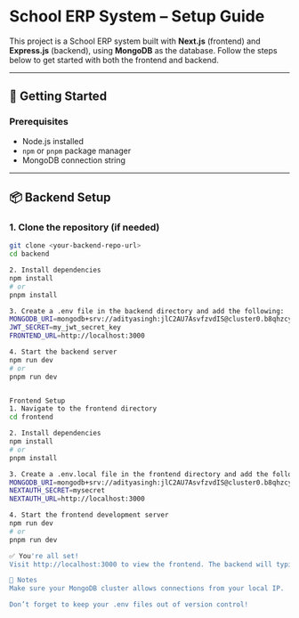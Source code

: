 # School ERP System – Setup Guide

This project is a School ERP system built with **Next.js** (frontend) and **Express.js** (backend), using **MongoDB** as the database. Follow the steps below to get started with both the frontend and backend.

---

## 🚀 Getting Started

### Prerequisites
- Node.js installed
- `npm` or `pnpm` package manager
- MongoDB connection string

---

## 📦 Backend Setup

### 1. Clone the repository (if needed)
```bash
git clone <your-backend-repo-url>
cd backend

2. Install dependencies
npm install
# or
pnpm install

3. Create a .env file in the backend directory and add the following:
MONGODB_URI=mongodb+srv://adityasingh:jlC2AU7AsvfzvdIS@cluster0.b8qhzcy.mongodb.net/
JWT_SECRET=my_jwt_secret_key
FRONTEND_URL=http://localhost:3000

4. Start the backend server
npm run dev
# or
pnpm run dev


Frontend Setup
1. Navigate to the frontend directory
cd frontend

2. Install dependencies
npm install
# or
pnpm install

3. Create a .env.local file in the frontend directory and add the following:
MONGODB_URI=mongodb+srv://adityasingh:jlC2AU7AsvfzvdIS@cluster0.b8qhzcy.mongodb.net/
NEXTAUTH_SECRET=mysecret
NEXTAUTH_URL=http://localhost:3000

4. Start the frontend development server
npm run dev
# or
pnpm run dev

✅ You're all set!
Visit http://localhost:3000 to view the frontend. The backend will typically run on http://localhost:5000 unless otherwise configured.

📌 Notes
Make sure your MongoDB cluster allows connections from your local IP.

Don’t forget to keep your .env files out of version control!